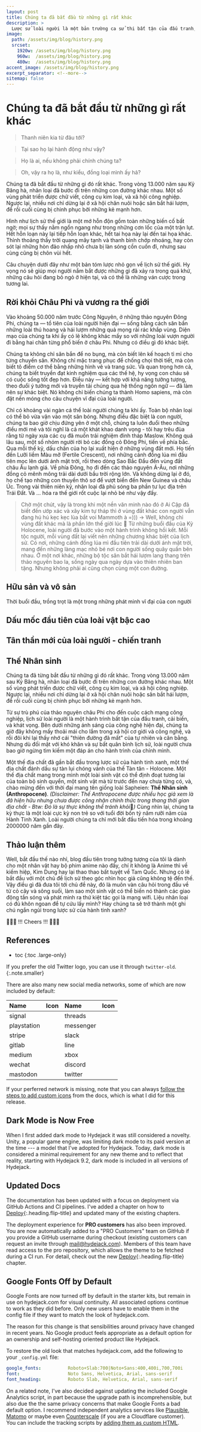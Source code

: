 ```yaml
---
layout: post
title: Chúng ta đã bắt đầu từ những gì rất khác
description: > 
  Lược sử loài người là một bản trường ca sử thi bất tận của đấu tranh, cải biến, và khát vọng – liệu hồi kết đã sắp hạ màn?
image: 
  path: /assets/img/blog/history.png
  srcset: 
    1920w: /assets/img/blog/history.png
    960w:  /assets/img/blog/history.png
    480w:  /assets/img/blog/history.png
accent_image: /assets/img/blog/history.png
excerpt_separator: <!--more-->
sitemap: false
---
```


# Chúng ta đã bắt đầu từ những gì rất khác

> Thanh niên kia từ đâu tới?

> Tại sao họ lại hành động như vậy?

> Họ là ai, nếu không phải chính chúng ta?

> Oh, vậy ra họ là, như kiểu, đồng loại mình ấy hả?

Chúng ta đã bắt đầu từ những gì đó rất khác. Trong vòng 13.000 năm sau Kỷ Băng hà, nhân loại đã bước đi trên những con đường khác nhau. Một số vùng phát triển được chữ viết, công cụ kim loại, và xã hội công nghiệp. Ngược lại, nhiều nơi chỉ dừng lại ở xã hội chăn nuôi hoặc săn bắt hái lượm, để rồi cuối cùng bị chinh phục bởi những kẻ mạnh hơn.

Hình như lịch sử thế giới là một mớ hỗn độn gồm toàn những biến cố bất ngờ; mọi sự thấy nằm ngổn ngang như trong những cơn lốc của một trận lụt. Hết hỗn loạn này lại tiếp hỗn loạn khác, hết tai họa này lại đến tai họa khác. Thỉnh thoảng thấy trời quang mây tạnh và thanh bình chớp nhoáng, hay còn sót lại những hòn đảo nhấp nhô chưa bị làn sóng cồn cuốn đi, nhưng sau cùng cũng bị chôn vùi hết.

Câu chuyện dưới đây như một bản tóm lược nhỏ gọn về lịch sử thế giới. Hy vọng nó sẽ giúp mọi người nắm bắt được những gì đã xảy ra trong quá khứ, những câu hỏi đang bỏ ngỏ ở hiện tại, và có thể là những ván cược trong tương lai.

## Rời khỏi Châu Phi và vương ra thế giới

Vào khoảng 50.000 năm trước Công Nguyên, ở những thảo nguyên Đông Phi, chúng ta — tổ tiên của loài người hiện đại — sống bằng cách săn bắn những loài thú hoang và hái lượm những quả mọng rải rác khắp vùng. Diện mạo của chúng ta khi ấy có lẽ không khác mấy so với những loài vượn người đi bằng hai chân từng phổ biến ở châu Phi. Nhưng có điều gì đó khác biệt.

Chúng ta không chỉ săn bắn để no bụng, mà còn biết lên kế hoạch tỉ mỉ cho từng chuyến săn. Không chỉ mặc trang phục để chống chọi thời tiết, mà còn biết tô điểm cơ thể bằng những hình vẽ và trang sức. Và quan trọng hơn cả, chúng ta biết truyền đạt kinh nghiệm qua các thế hệ, hy vọng con cháu sẽ có cuộc sống tốt đẹp hơn. Điều này — kết hợp với khả năng tưởng tượng, theo đuổi ý tưởng mới và truyền tải chúng qua hệ thống ngôn ngữ — đã làm nên sự khác biệt. Nó không chỉ biến chúng ta thành Homo sapiens, mà còn đặt nền móng cho câu chuyện vĩ đại của loài người.

Chỉ có khoảng vài ngàn cá thể loài người chúng ta khi ấy. Toàn bộ nhân loại có thể bỏ vừa vặn vào một sân bóng. Nhưng điều đặc biệt là con người, chúng ta bao giờ chịu đứng yên ở một chỗ, chúng ta luôn đuổi theo những điều mới mẻ và tôi nghĩ là cả một khát khao danh vọng - tôi hay trêu đùa rằng từ ngày xưa các cụ đã muốn trải nghiệm đinh tháp Maslow. Không quá lâu sau, một số nhóm người rời bỏ các đồng cỏ Đông Phi, tiến về phía bắc. Qua mỗi thế kỷ, dấu chân của họ lại xuất hiện ở những vùng đất mới. Họ tiến đến Lưỡi liềm Màu mỡ (Fertile Crescent), nơi những cánh đồng lúa mì đầu tiên mọc lên dưới ánh mặt trời, rồi theo dòng Sao Bắc Đẩu đến vùng đất châu Âu lạnh giá. Về phía Đông, họ đi đến các thảo nguyên Á-Âu, nơi những đồng cỏ mênh mông trải dài dưới bầu trời rộng lớn. Và không dừng lại ở đó, họ chế tạo những con thuyền thô sơ để vượt biển đến New Guinea và châu Úc. Trong vài thiên niên kỷ, nhân loại đã phủ sóng ba phần tư lục địa trên Trái Đất. Và ... hóa ra thế giới rốt cuộc lại nhỏ bé như vậy đấy.

> Chờ một chút, vậy là trong khi một nền văn minh nào đó ở Ai Cập đã biết đến ướp xác và xây kim tự tháp thì ở vùng đất khác con người vẫn đang hú hú kẹc kẹc lùa bắt voi Mammoth à =)))
> →  Well, không chỉ vùng đất khác mà là phần lớn thế giời lúc 🫨
Từ những buổi đầu của Kỷ Holocene, loài người đã bước vào một hành trình không hồi kết. Mỗi tộc người, mỗi vùng đất lại viết nên những chương khác biệt của lịch sử. Có nơi, những cánh đồng lúa mì đầu tiên trải dài dưới ánh mặt trời, mang đến những làng mạc nhỏ bé nơi con người sống quây quần bên nhau. Ở một nơi khác, những bộ tộc săn bắt hái lượm lang thang trên thảo nguyên bao la, sống ngày qua ngày dựa vào thiên nhiên ban tặng. Nhưng không phải ai cũng chọn cùng một con đường.

##  Hữu sản và vô sản
Thời buổi đầu, trồng trọt là một trong những phát minh vĩ đại của con người

## Dấu mốc đầu tiên của loài vật bậc cao

## Tân thần mới của loài người - chiến tranh

## Thế Nhân sinh
Chúng ta đã từng bắt đầu từ những gì đó rất khác. Trong vòng 13.000 năm sau Kỷ Băng hà, nhân loại đã bước đi trên những con đường khác nhau. Một số vùng phát triển được chữ viết, công cụ kim loại, và xã hội công nghiệp. Ngược lại, nhiều nơi chỉ dừng lại ở xã hội chăn nuôi hoặc săn bắt hái lượm, để rồi cuối cùng bị chinh phục bởi những kẻ mạnh hơn.

Từ sự trù phú của thảo nguyên châu Phi cho đến cuộc cách mạng công nghiệp, lịch sử loài người là một hành trình bất tận của đấu tranh, cải biến, và khát vọng. Bên dưới những ánh sáng của công nghệ hiện đại, chúng ta giờ đây không mấy thoải mái cho lắm trong xã hội cơ giới và công nghệ, và rồi đôi khi lại thấy nhớ cái "thiên đường đã mất" của tự nhiên và cân bằng. Nhưng dù đối mặt với khó khăn và sự bất quân bình lịch sử, loài người chưa bao giờ ngừng tìm kiếm một đáp án cho hành trình của chính mình. 

Một thế địa chất đã gần bắt đầu trong lược sử của hành tinh xanh, một thế địa chất đánh dấu sự tàn lụi chóng vánh của thế Tàn tân - Holocene. Một thế địa chất mang trong mình một loài sinh vật có thể định đoạt tương lai của toàn bộ sinh quyển, một sinh vật mà từ trước đến nay chưa từng có, và, chào mừng đến với thời đại mang tên giống loài Sapheien: **Thế Nhân sinh (Anthropocene)**.
 *(Disclaimer: Thế Anthropocene được nhiều học giả xem là đã hiện hữu nhưng chưa được công nhận chính thức trong thang thời gian địa chất - Btw: Đó là sự thực không thể tránh khỏi*🍵*)*
Cùng nhìn lại, chúng ta kỳ thực là một loài cực kỳ non trẻ so với tuổi đời bốn tỷ năm rưỡi năm của Hành Tinh Xanh. Loài người chúng ta chỉ mới bắt đầu tiến hóa trong khoảng 2000000 năm gần đây.  


## Thảo luận thêm
Well, bắt đầu thế nào nhỉ, blog đầu tiên trong tưởng tượng của tôi là dành cho một nhân vật hay bộ phim anime nào đấy, chí ít không là Anime thì về kiếm hiệp, Kim Dung hay lại thao thao bất tuyệt về Tam Quốc. Nhưng có lẽ bắt đầu với một chủ đề lịch sử theo góc nhìn học giả cũng không tệ đến thế. Vậy điều gì đã đưa tôi tới chủ đề này, đó là muôn vàn câu hỏi trong đầu về từ cỏ cây và sông suối, làm sao một sinh vật có thể biến nó thành các giao động tần sóng và phát minh ra thứ kiệt tác gọi là mạng wifi. Liệu nhân loại có đủ khôn ngoan để tự cứu lấy mình? Hay chúng ta sẽ trở thành một ghi chú ngắn ngủi trong lược sử của hành tinh xanh?

🍻🍻🍻 !!! Cheers !!! 🍻🍻🍻

## References
<!-- <span class="icon-twitter-old"></span> → <span class="icon-twitter"></span>
{:.larger} -->

<!--more-->

* toc
{:toc .large-only}

If you prefer the old Twitter logo, you can use it through `twitter-old`.
{:.note.smaller}

There are also many new social media networks, some of which are now included by default:

| Name | Icon | Name | Icon |
|:-----|------|:-----|------|
| signal | <span class="larger icon-signal"></span> | threads | <span class="larger icon-threads"></span> |
| playstation | <span class="larger icon-playstation"></span> | messenger | <span class="larger icon-messenger"></span> |
| stripe | <span class="larger icon-stripe"></span> | slack | <span class="larger icon-slack"></span> |
| gitlab | <span class="larger icon-gitlab"></span> | line | <span class="larger icon-line"></span> |
| medium | <span class="larger icon-medium"></span> | xbox | <span class="larger icon-xbox"></span> |
| wechat | <span class="larger icon-wechat"></span> | discord | <span class="larger icon-discord"></span> |
| mastodon | <span class="larger icon-mastodon"></span> | twitter | <span class="larger icon-twitter"></span> |

If your perferred network is missing, note that you can always [follow the steps to add custom icons](../../docs/advanced.md#adding-a-custom-social-media-icon) from the docs, which is what I did for this release.


## Dark Mode is Now Free
When I first added dark mode to Hydejack it was still considered a novelty. 
Unity, a popular game engine, was limiting dark mode to its paid version at the time --- a model that I've adopted for Hydejack. 
Today, dark mode is considered a minimal requirement for any new theme and to reflect that reality, 
starting with Hydejack 9.2, dark mode is included in all versions of Hydejack. 


## Updated Docs
The documentation has been updated with a focus on deployment via GitHub Actions and CI pipelines. 
I've added a chapter on how to [Deploy](../../docs/deploy.md){:.heading.flip-title} and updated many of the existing chapters.

The deployment experience for __PRO customers__ has also been improved. You are now automatically added to a "PRO Customers" team on GitHub if you provide a GitHub username during checkout (existing customers can request an invite through [mail@hydejack.com](mailto:mail@hydejack.com)).
Members of this team have read access to the pro repository, which allows the theme to be fetched during a CI run. 
For detail, check out the new [Deploy](../../docs/deploy.md){:.heading.flip-title} chapter.


## Google Fonts Off by Default
Google Fonts are now turned off by default in the starter kits, but remain in use on hydejack.com for visual continuity. All associated options continue to work as they did before. Only new users have to enable them in the config file if they want to match the look of hydejack.com.

The reason for this change is that sensibilities around privacy have changed in recent years. 
No Google product feels appropriate as a default option for an ownership and self-hosting oriented product like Hydejack.

To restore the old look that matches hydejack.com, add the following to your `_config.yml` file:

```yml
google_fonts:          Roboto+Slab:700|Noto+Sans:400,400i,700,700i
font:                  Noto Sans, Helvetica, Arial, sans-serif
font_heading:          Roboto Slab, Helvetica, Arial, sans-serif
```

On a related note, I've also decided against updating the included Google Analytics script, in part because the upgrade path is incomprehensible, but also due the the same privacy concerns that make Google Fonts a bad default option. I recommend independent analytics services like 
[Plausible](https://plausible.io), [Matomo](https://matomo.org/) or maybe even [Counterscale](https://counterscale.dev) (if you are a Cloudflare customer).
You can include the tracking scripts by [adding them as custom HTML](../../docs/basics.md#adding-custom-html-to-the-head).

